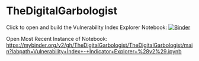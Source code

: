 # TheDigitalGarbologist

Click to open and build the Vulnerability Index Explorer Notebook:
[![Binder](https://mybinder.org/badge_logo.svg)](https://mybinder.org/v2/gh/TheDigitalGarbologist/TheDigitalGarbologist/main?labpath=Vulnerability+Index+-+Indicator+Explorer+%28v2%29.ipynb)

Open Most Recent Instance of Notebook: https://mybinder.org/v2/gh/TheDigitalGarbologist/TheDigitalGarbologist/main?labpath=Vulnerability+Index+-+Indicator+Explorer+%28v2%29.ipynb
